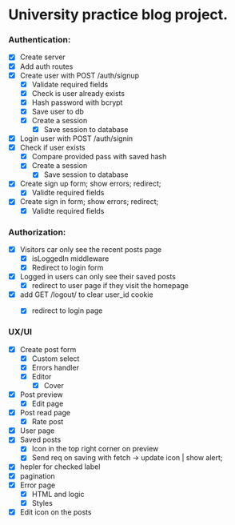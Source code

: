 # University practice blog project.

### Authentication:
* [x] Create server
* [x] Add auth routes
* [x] Create user with POST /auth/signup
  * [x] Validate required fields
  * [x] Check is user already exists
  * [x] Hash password with bcrypt
  * [x] Save user to db
  * [x] Create a session
    * [x] Save session to database
 * [x] Login user with POST /auth/signin
  * [x] Check if user exists
    * [x] Compare provided pass with saved hash
    * [x] Create a session
      * [x] Save session to database
* [x] Create sign up form; show errors; redirect;
  * [x] Validte required fields
* [x] Create sign in form; show errors; redirect;
  * [x] Validte required fields

### Authorization: 
* [x] Visitors car only see the recent posts page
  * [x] isLoggedIn middleware
  * [x] Redirect to login form
* [x] Logged in users can only see their saved posts
  * [x] redirect to user page if they visit the homepage
* [x] add GET /logout/ to clear user_id cookie
  * [x] redirect to login page  


### UX/UI
* [x] Create post form
  * [x] Custom select
  * [x] Errors handler
  * [x] Editor
    * [x] Cover

* [x] Post preview
  * [x] Edit page
* [x] Post read page
  * [x] Rate post
* [x] User page
* [x] Saved posts
  * [x] Icon in the top right corner on preview
  * [x] Send req on saving with fetch -> update icon | show alert; 
* [x] hepler for checked label
* [x] pagination
* [x] Error page
  * [x] HTML and logic
  * [x] Styles
* [x] Edit icon on the posts